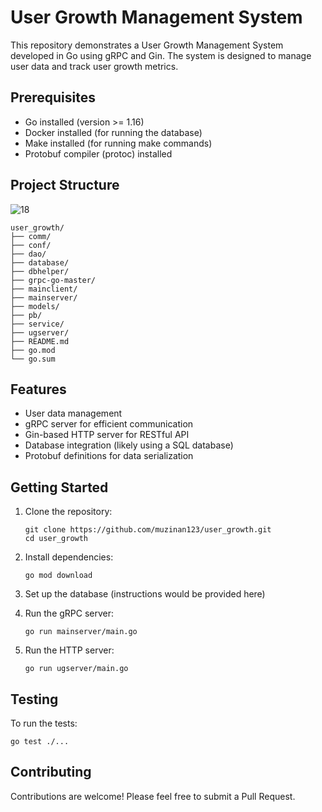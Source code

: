 # User Growth Management System

This repository demonstrates a User Growth Management System developed in Go using gRPC and Gin. The system is designed to manage user data and track user growth metrics.

## Prerequisites

- Go installed (version >= 1.16)
- Docker installed (for running the database)
- Make installed (for running make commands)
- Protobuf compiler (protoc) installed

## Project Structure
![18](https://github.com/user-attachments/assets/cde416ac-51be-4ac5-840a-fdcbe5e26fec)

```
user_growth/
├── comm/
├── conf/
├── dao/
├── database/
├── dbhelper/
├── grpc-go-master/
├── mainclient/
├── mainserver/
├── models/
├── pb/
├── service/
├── ugserver/
├── README.md
├── go.mod
└── go.sum
```

## Features

- User data management
- gRPC server for efficient communication
- Gin-based HTTP server for RESTful API
- Database integration (likely using a SQL database)
- Protobuf definitions for data serialization

## Getting Started

1. Clone the repository:
   ```
   git clone https://github.com/muzinan123/user_growth.git
   cd user_growth
   ```

2. Install dependencies:
   ```
   go mod download
   ```

3. Set up the database (instructions would be provided here)

4. Run the gRPC server:
   ```
   go run mainserver/main.go
   ```

5. Run the HTTP server:
   ```
   go run ugserver/main.go
   ```

## Testing

To run the tests:
```
go test ./...
```

## Contributing

Contributions are welcome! Please feel free to submit a Pull Request.
